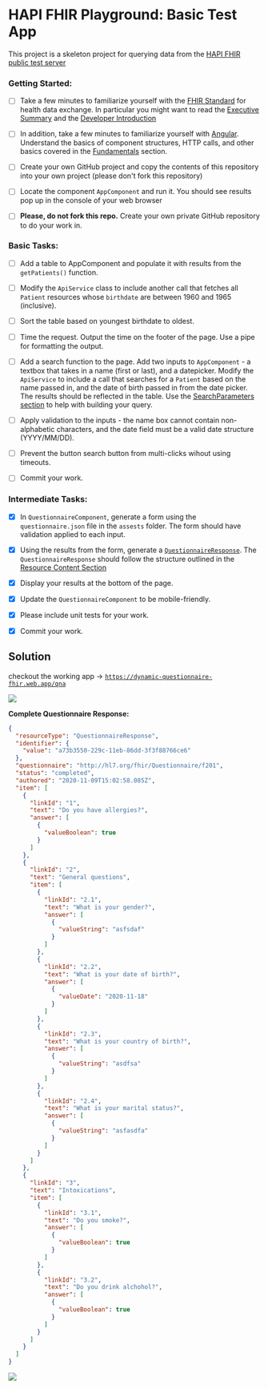 # HAPI FHIR Playground: Basic Test App

This project is a skeleton project for querying data from the [HAPI FHIR public test server](http://hapi.fhir.org/baseR4)

### Getting Started:

* [ ] Take a few minutes to familiarize yourself with the [FHIR Standard](http://hl7.org/fhir/) for health data exchange. In particular you might want to read the [Executive Summary](http://hl7.org/fhir/summary.html) and the [Developer Introduction](http://hl7.org/fhir/overview-dev.html)

* [ ] In addition, take a few minutes to familiarize yourself with [Angular](https://angular.io/docs). Understand the basics of component structures, HTTP calls, and other basics covered in the [Fundamentals](https://angular.io/guide/architecture) section.
  
* [ ] Create your own GitHub project and copy the contents of this repository into your own project (please don't fork this repository)

* [ ] Locate the component `AppComponent` and run it. You should see results pop up in the console of your web browser

* [ ] **Please, do not fork this repo.** Create your own private GitHub repository to do your work in.

### Basic Tasks:

* [ ] Add a table to AppComponent and populate it with results from the `getPatients()` function.

* [ ] Modify the `ApiService` class to include another call that fetches all `Patient` resources whose `birthdate` are between 1960 and 1965 (inclusive).

* [ ] Sort the table based on youngest birthdate to oldest.

* [ ] Time the request. Output the time on the footer of the page. Use a pipe for formatting the output.

* [ ] Add a search function to the page. Add two inputs to `AppComponent` - a textbox that takes in a name (first or last), and a datepicker.  Modify the `ApiService` to include a call that searches for a `Patient` based on the name passed in, and the date of birth passed in from the date picker. The results should be reflected in the table. Use the [SearchParameters section](https://www.hl7.org/fhir/patient.html#search) to help with building your query.

* [ ] Apply validation to the inputs - the name box cannot contain non-alphabetic characters, and the date field must be a valid date structure (YYYY/MM/DD). 

* [ ] Prevent the button search button from multi-clicks wihout using timeouts.

* [ ] Commit your work.

### Intermediate Tasks:

* [X] In `QuestionnaireComponent`, generate a form using the `questionnaire.json` file in the `assests` folder. The form should have validation applied to each input.

* [X] Using the results from the form, generate a [`QuestionnaireResponse`](https://www.hl7.org/fhir/questionnaireresponse.html). The `QuestionnaireResponse` should follow the structure outlined in the [Resource Content Section](https://www.hl7.org/fhir/questionnaireresponse.html#resource)

* [X] Display your results at the bottom of the page.

* [X] Update the `QuestionnaireComponent` to be mobile-friendly.

* [X] Please include unit tests for your work.

* [X] Commit your work.

## Solution

checkout the working app -> [`https://dynamic-questionnaire-fhir.web.app/qna`](https://dynamic-questionnaire-fhir.web.app/qna)

![](./readmeScreenshots/Questionnaire-sc1.png)

**Complete Questionnaire Response:**
```json
{
  "resourceType": "QuestionnaireResponse",
  "identifier": {
    "value": "a73b3550-229c-11eb-86dd-3f3f88766ce6"
  },
  "questionnaire": "http://hl7.org/fhir/Questionnaire/f201",
  "status": "completed",
  "authored": "2020-11-09T15:02:58.085Z",
  "item": [
    {
      "linkId": "1",
      "text": "Do you have allergies?",
      "answer": [
        {
          "valueBoolean": true
        }
      ]
    },
    {
      "linkId": "2",
      "text": "General questions",
      "item": [
        {
          "linkId": "2.1",
          "text": "What is your gender?",
          "answer": [
            {
              "valueString": "asfsdaf"
            }
          ]
        },
        {
          "linkId": "2.2",
          "text": "What is your date of birth?",
          "answer": [
            {
              "valueDate": "2020-11-18"
            }
          ]
        },
        {
          "linkId": "2.3",
          "text": "What is your country of birth?",
          "answer": [
            {
              "valueString": "asdfsa"
            }
          ]
        },
        {
          "linkId": "2.4",
          "text": "What is your marital status?",
          "answer": [
            {
              "valueString": "asfasdfa"
            }
          ]
        }
      ]
    },
    {
      "linkId": "3",
      "text": "Intoxications",
      "item": [
        {
          "linkId": "3.1",
          "text": "Do you smoke?",
          "answer": [
            {
              "valueBoolean": true
            }
          ]
        },
        {
          "linkId": "3.2",
          "text": "Do you drink alchohol?",
          "answer": [
            {
              "valueBoolean": true
            }
          ]
        }
      ]
    }
  ]
}
```

![](./readmeScreenshots/questionnaire-sc2.png)
